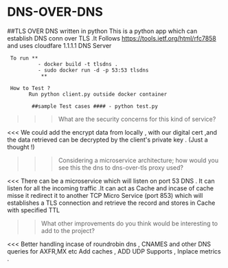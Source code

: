 # DNS-OVER-DNS
##TLS OVER DNS written in python
This is a python  app which can establish DNS conn over TLS .It Follows https://tools.ietf.org/html/rfc7858 and uses cloudfare 1.1.1.1 DNS Server

     
     
     To run ** 
              - docker build -t tlsdns .
              - sudo docker run -d -p 53:53 tlsdns
               **
              
     How to Test ?
           Run python client.py outside docker container 
      
            ##sample Test cases #### - python test.py




>>> What are the security concerns for this kind of service?

<<< We could add the encrypt data from locally , with our digital cert ,and the data retrieved can be decrypted by the client's private key . (Just a thought !)
>>> Considering a microservice architecture; how would you see this the dns to
dns-over-tls proxy used? 

<<< There can be a microservice which will listen on port 53 DNS . It can listen for all the incoming traffic .It can act as Cache and incase of cache misse it  redirect it to another  TCP  Micro Service (port 853) which will   establishes  a TLS  connection and retrieve the record and stores in Cache with specified TTL

>>What other improvements do you think would be interesting to add to the project? 

<<< Better handling incase of roundrobin dns , CNAMES and other DNS queries for  AXFR,MX etc  Add caches , ADD UDP Supports , Inplace metrics .
